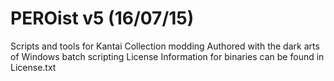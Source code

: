 # PEROist v5 (16/07/15)
Scripts and tools for Kantai Collection modding
Authored with the dark arts of Windows batch scripting
License Information for binaries can be found in License.txt
